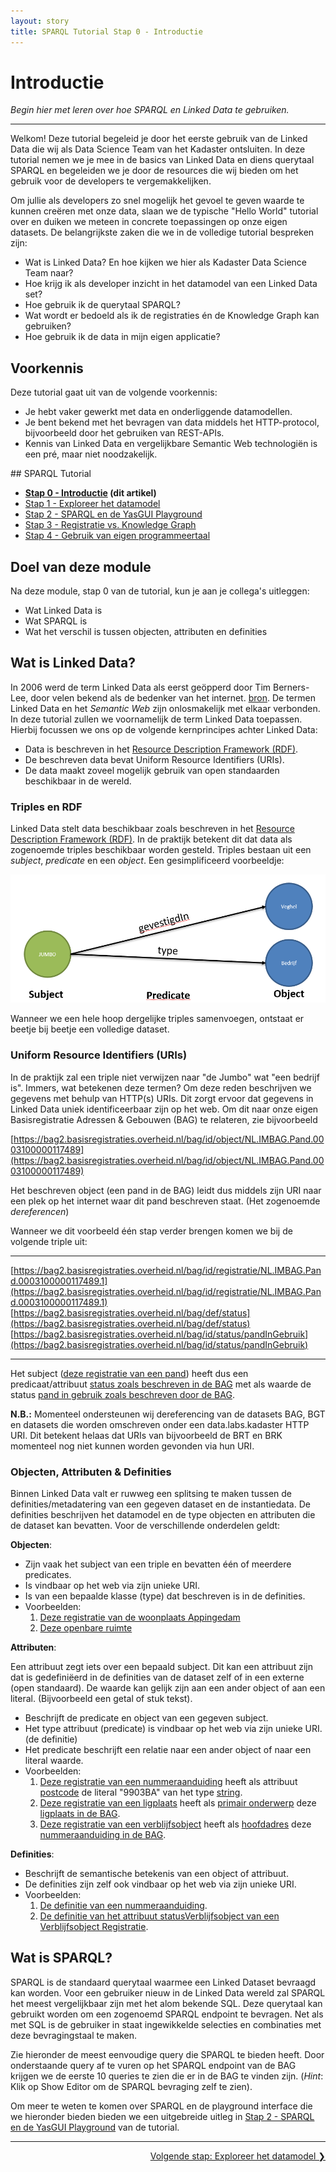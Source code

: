 ```yaml
---
layout: story
title: SPARQL Tutorial Stap 0 - Introductie
---
```


# Introductie

*Begin hier met leren over hoe SPARQL en Linked Data te gebruiken.*

***

Welkom! Deze tutorial begeleid je door het eerste gebruik van de Linked Data die wij als Data Science Team van het Kadaster ontsluiten. In deze tutorial nemen we je mee in de basics van Linked Data en diens querytaal SPARQL en begeleiden we je door de resources die wij bieden om het gebruik voor de developers te vergemakkelijken.

Om jullie als developers zo snel mogelijk het gevoel te geven waarde te kunnen creëren met onze data, slaan we de typische "Hello World" tutorial over en duiken we meteen in concrete toepassingen op onze eigen datasets. De belangrijkste zaken die we in de volledige tutorial bespreken zijn:

- Wat is Linked Data? En hoe kijken we hier als Kadaster Data Science Team naar?
- Hoe krijg ik als developer inzicht in het datamodel van een Linked Data set?
- Hoe gebruik ik de querytaal SPARQL?
- Wat wordt er bedoeld als ik de registraties én de Knowledge Graph kan gebruiken?
- Hoe gebruik ik de data in mijn eigen applicatie?

## Voorkennis

Deze tutorial gaat uit van de volgende voorkennis:

- Je hebt vaker gewerkt met data en onderliggende datamodellen.
- Je bent bekend met het bevragen van data middels het HTTP-protocol, bijvoorbeeld door het gebruiken van REST-APIs.
- Kennis van Linked Data en vergelijkbare Semantic Web technologiën is een pré, maar niet noodzakelijk.

<div class="textbox" markdown="1">
## SPARQL Tutorial

- **[Stap 0 - Introductie](/developer/sparql/tutorial/0-Introductie) (dit artikel)**
- [Stap 1 - Exploreer het datamodel](/developer/sparql/tutorial/1-Exploreer-het-datamodel)
- [Stap 2 - SPARQL en de YasGUI Playground](/developer/sparql/tutorial/2-SPARQL-en-YasGUI)
- [Stap 3 - Registratie vs. Knowledge Graph](/developer/sparql/tutorial/3-Registratie-vs-Knowledge-Graph)
- [Stap 4 - Gebruik van eigen programmeertaal](/developer/sparql/tutorial/4-Gebruik-eigen-programmeertaal)

</div>

## Doel van deze module

Na deze module, stap 0 van de tutorial, kun je aan je collega's uitleggen:

- Wat Linked Data is
- Wat SPARQL is
- Wat het verschil is tussen objecten, attributen en definities

## Wat is Linked Data?

In 2006 werd de term Linked Data als eerst geöpperd door Tim Berners-Lee, door velen bekend als de bedenker van het internet. [bron](https://www.w3.org/DesignIssues/LinkedData.html). De termen Linked Data en het *Semantic Web* zijn onlosmakelijk met elkaar verbonden. In deze tutorial zullen we voornamelijk de term Linked Data toepassen. Hierbij focussen we ons op de volgende kernprincipes achter Linked Data:

- Data is beschreven in het [Resource Description Framework (RDF)](https://www.w3.org/RDF/).
- De beschreven data bevat Uniform Resource Identifiers (URIs).
- De data maakt zoveel mogelijk gebruik van open standaarden beschikbaar in de wereld.

### Triples en RDF

Linked Data stelt data beschikbaar zoals beschreven in het [Resource Description Framework (RDF)](https://www.w3.org/RDF/). In de praktijk betekent dit dat data als zogenoemde triples beschikbaar worden gesteld. Triples bestaan uit een *subject*, *predicate* en een *object*. Een gesimplificeerd voorbeeldje:

![Triples](/assets/images/triples.PNG)

Wanneer we een hele hoop dergelijke triples samenvoegen, ontstaat er beetje bij beetje een volledige dataset.

### Uniform Resource Identifiers (URIs)

In de praktijk zal een triple niet verwijzen naar "de Jumbo" wat "een bedrijf is". Immers, wat betekenen deze termen? Om deze reden beschrijven we gegevens met behulp van HTTP(s) URIs. Dit zorgt ervoor dat gegevens in Linked Data uniek identificeerbaar zijn op het web. Om dit naar onze eigen Basisregistratie Adressen & Gebouwen (BAG) te relateren, zie bijvoorbeeld

[https://bag2.basisregistraties.overheid.nl/bag/id/object/NL.IMBAG.Pand.0003100000117489](https://bag2.basisregistraties.overheid.nl/bag/id/object/NL.IMBAG.Pand.0003100000117489)

Het beschreven object (een pand in de BAG) leidt dus middels zijn URI naar een plek op het internet waar dit pand beschreven staat. (Het zogenoemde *dereferencen*)

Wanneer we dit voorbeeld één stap verder brengen komen we bij de volgende triple uit:

***

[https://bag2.basisregistraties.overheid.nl/bag/id/registratie/NL.IMBAG.Pand.0003100000117489.1](https://bag2.basisregistraties.overheid.nl/bag/id/registratie/NL.IMBAG.Pand.0003100000117489.1) [https://bag2.basisregistraties.overheid.nl/bag/def/status](https://bag2.basisregistraties.overheid.nl/bag/def/status) [https://bag2.basisregistraties.overheid.nl/bag/id/status/pandInGebruik](https://bag2.basisregistraties.overheid.nl/bag/id/status/pandInGebruik)

***

Het subject ([deze registratie van een pand](https://bag2.basisregistraties.overheid.nl/bag/id/registratie/NL.IMBAG.Pand.0003100000117489.1)) heeft dus een predicaat/attribuut [status zoals beschreven in de BAG](https://bag2.basisregistraties.overheid.nl/bag/def/status) met als waarde de status [pand in gebruik zoals beschreven door de BAG](https://bag2.basisregistraties.overheid.nl/bag/id/status/pandInGebruik).

**N.B.:** Momenteel ondersteunen wij dereferencing van de datasets BAG, BGT en datasets die worden omschreven onder een data.labs.kadaster HTTP URI. Dit betekent helaas dat URIs van bijvoorbeeld de BRT en BRK momenteel nog niet kunnen worden gevonden via hun URI.

### Objecten, Attributen & Definities

Binnen Linked Data valt er ruwweg een splitsing te maken tussen de definities/metadatering van een gegeven dataset en de instantiedata. De definities beschrijven het datamodel en de type objecten en attributen die de dataset kan bevatten. Voor de verschillende onderdelen geldt:

**Objecten**:

- Zijn vaak het subject van een triple en bevatten één of meerdere predicates.
- Is vindbaar op het web via zijn unieke URI.
- Is van een bepaalde klasse (type) dat beschreven is in de definities.
- Voorbeelden:
  1. [Deze registratie van de woonplaats Appingedam](https://bag2.basisregistraties.overheid.nl/bag/id/registratie/NL.IMBAG.Woonplaats.3386.1)
  2. [Deze openbare ruimte](https://bag2.basisregistraties.overheid.nl/bag/id/object/NL.IMBAG.Openbareruimte.0003300000117021)

**Attributen**:

Een attribuut zegt iets over een bepaald subject. Dit kan een attribuut zijn dat is gedefiniëerd in de definities van de dataset zelf of in een externe (open standaard). De waarde kan gelijk zijn aan een ander object of aan een literal. (Bijvoorbeeld een getal of stuk tekst).

- Beschrijft de predicate en object van een gegeven subject.
- Het type attribuut (predicate) is vindbaar op het web via zijn unieke URI. (de definitie)
- Het predicate beschrijft een relatie naar een ander object of naar een literal waarde.
- Voorbeelden:
  1. [Deze registratie van een nummeraanduiding](https://bag2.basisregistraties.overheid.nl/bag/id/registratie/NL.IMBAG.Nummeraanduiding.0003200000141013.2) heeft als attribuut [postcode](https://bag2.basisregistraties.overheid.nl/bag/def/postcode) de literal "9903BA" van het type [string](http://www.w3.org/2001/XMLSchema#string).
  2. [Deze registratie van een ligplaats](https://bag2.basisregistraties.overheid.nl/bag/id/registratie/NL.IMBAG.Ligplaats.0003020000000013.1) heeft als [primair onderwerp](http://xmlns.com/foaf/0.1/primaryTopic) deze [ligplaats in de BAG](https://bag2.basisregistraties.overheid.nl/bag/id/object/NL.IMBAG.Ligplaats.0003020000000013).
  3. [Deze registratie van een verblijfsobject](https://bag2.basisregistraties.overheid.nl/bag/id/registratie/NL.IMBAG.Verblijfsobject.0003010000125997.1) heeft als [hoofdadres](https://bag2.basisregistraties.overheid.nl/bag/def/hoofdadres) deze [nummeraanduiding in de BAG](https://bag2.basisregistraties.overheid.nl/bag/id/object/NL.IMBAG.Nummeraanduiding.0003200000134069).

**Definities**:

- Beschrijft de semantische betekenis van een object of attribuut.
- De definities zijn zelf ook vindbaar op het web via zijn unieke URI.
- Voorbeelden:
  1. [De definitie van een nummeraanduiding](https://bag2.basisregistraties.overheid.nl/bag/def/Nummeraanduiding).
  2. [De definitie van het attribuut statusVerblijfsobject van een Verblijfsobject Registratie](https://bag2.basisregistraties.overheid.nl/bag/def/StatusVerblijfsobject).

## Wat is SPARQL?

SPARQL is de standaard querytaal waarmee een Linked Dataset bevraagd kan worden. Voor een gebruiker nieuw in de Linked Data wereld zal SPARQL het meest vergelijkbaar zijn met het alom bekende SQL. Deze querytaal kan gebruikt worden om een zogenoemd SPARQL endpoint te bevragen. Net als met SQL is de gebruiker in staat ingewikkelde selecties en combinaties met deze bevragingstaal te maken.

Zie hieronder de meest eenvoudige query die SPARQL te bieden heeft. Door onderstaande query af te vuren op het SPARQL endpoint van de BAG krijgen we de eerste 10 queries te zien die er in de BAG te vinden zijn. (*Hint*: Klik op Show Editor om de SPARQL bevraging zelf te zien).

<query data-config-ref="https://data.labs.kadaster.nl/dst/-/queries/Tutorial0-SPARQL-101/1">
</query>

Om meer te weten te komen over SPARQL en de playground interface die we hieronder bieden bieden we een uitgebreide uitleg in [Stap 2 - SPARQL en de YasGUI Playground](/developer/sparql/tutorial/2-SPARQL-en-YasGUI) van de tutorial.

***

<div style="text-align: right">
    <a href="/developer/sparql/tutorial/1-Exploreer-het-datamodel">
        Volgende stap: Exploreer het datamodel &#10095;
    </a>
</div>
